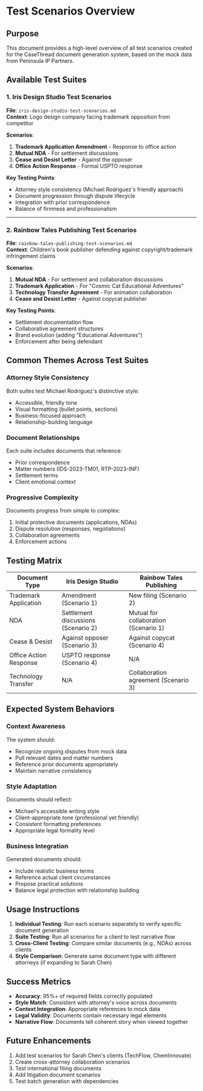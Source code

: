 # Test Scenarios Overview

## Purpose
This document provides a high-level overview of all test scenarios created for the CaseThread document generation system, based on the mock data from Peninsula IP Partners.

## Available Test Suites

### 1. Iris Design Studio Test Scenarios
**File**: `iris-design-studio-test-scenarios.md`  
**Context**: Logo design company facing trademark opposition from competitor

**Scenarios**:
1. **Trademark Application Amendment** - Response to office action
2. **Mutual NDA** - For settlement discussions
3. **Cease and Desist Letter** - Against the opposer
4. **Office Action Response** - Formal USPTO response

**Key Testing Points**:
- Attorney style consistency (Michael Rodriguez's friendly approach)
- Document progression through dispute lifecycle
- Integration with prior correspondence
- Balance of firmness and professionalism

---

### 2. Rainbow Tales Publishing Test Scenarios
**File**: `rainbow-tales-publishing-test-scenarios.md`  
**Context**: Children's book publisher defending against copyright/trademark infringement claims

**Scenarios**:
1. **Mutual NDA** - For settlement and collaboration discussions
2. **Trademark Application** - For "Cosmic Cat Educational Adventures"
3. **Technology Transfer Agreement** - For animation collaboration
4. **Cease and Desist Letter** - Against copycat publisher

**Key Testing Points**:
- Settlement documentation flow
- Collaborative agreement structures
- Brand evolution (adding "Educational Adventures")
- Enforcement after being defendant

## Common Themes Across Test Suites

### Attorney Style Consistency
Both suites test Michael Rodriguez's distinctive style:
- Accessible, friendly tone
- Visual formatting (bullet points, sections)
- Business-focused approach
- Relationship-building language

### Document Relationships
Each suite includes documents that reference:
- Prior correspondence
- Matter numbers (IDS-2023-TM01, RTP-2023-INF)
- Settlement terms
- Client emotional context

### Progressive Complexity
Documents progress from simple to complex:
1. Initial protective documents (applications, NDAs)
2. Dispute resolution (responses, negotiations)
3. Collaboration agreements
4. Enforcement actions

## Testing Matrix

| Document Type | Iris Design Studio | Rainbow Tales Publishing |
|---------------|-------------------|-------------------------|
| Trademark Application | Amendment (Scenario 1) | New filing (Scenario 2) |
| NDA | Settlement discussions (Scenario 2) | Mutual for collaboration (Scenario 1) |
| Cease & Desist | Against opposer (Scenario 3) | Against copycat (Scenario 4) |
| Office Action Response | USPTO response (Scenario 4) | N/A |
| Technology Transfer | N/A | Collaboration agreement (Scenario 3) |

## Expected System Behaviors

### Context Awareness
The system should:
- Recognize ongoing disputes from mock data
- Pull relevant dates and matter numbers
- Reference prior documents appropriately
- Maintain narrative consistency

### Style Adaptation
Documents should reflect:
- Michael's accessible writing style
- Client-appropriate tone (professional yet friendly)
- Consistent formatting preferences
- Appropriate legal formality level

### Business Integration
Generated documents should:
- Include realistic business terms
- Reference actual client circumstances
- Propose practical solutions
- Balance legal protection with relationship building

## Usage Instructions

1. **Individual Testing**: Run each scenario separately to verify specific document generation
2. **Suite Testing**: Run all scenarios for a client to test narrative flow
3. **Cross-Client Testing**: Compare similar documents (e.g., NDAs) across clients
4. **Style Comparison**: Generate same document type with different attorneys (if expanding to Sarah Chen)

## Success Metrics

- **Accuracy**: 95%+ of required fields correctly populated
- **Style Match**: Consistent with attorney's voice across documents
- **Context Integration**: Appropriate references to mock data
- **Legal Validity**: Documents contain necessary legal elements
- **Narrative Flow**: Documents tell coherent story when viewed together

## Future Enhancements

1. Add test scenarios for Sarah Chen's clients (TechFlow, ChemInnovate)
2. Create cross-attorney collaboration scenarios
3. Test international filing documents
4. Add litigation document scenarios
5. Test batch generation with dependencies 
